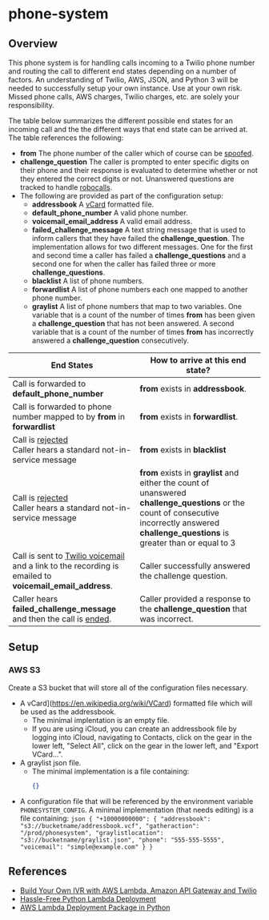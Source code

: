 # phone-system
## Overview
This phone system is for handling calls incoming to a Twilio phone number and routing the call to different end states depending on a number of factors.  An understanding of Twilio, AWS, JSON, and Python 3 will be needed to successfully setup your own instance.  Use at your own risk.  Missed phone calls, AWS charges, Twilio charges, etc. are solely your responsibility.

The table below summarizes the different possible end states for an incoming call and the the different ways that end state can be arrived at.  The table references the following: 
* __from__ The phone number of the caller which of course can be [spoofed](https://en.wikipedia.org/wiki/Caller_ID_spoofing).
* __challenge_question__ The caller is prompted to enter specific digits on their phone and their response is evaluated to determine whether or not they entered the correct digits or not.  Unanswered questions are tracked to handle [robocalls](https://en.wikipedia.org/wiki/Robocall).
* The following are provided as part of the configuration setup:
   * __addressbook__ A [vCard](https://en.wikipedia.org/wiki/VCard) formatted file.
   * __default_phone_number__ A valid phone number.
   * __voicemail_email_address__ A valid email address.
   * __failed_challenge_message__ A text string message that is used to inform callers that they have failed the __challenge_question__.  The implementation allows for two different messages.  One for the first and second time a caller has failed a __challenge_questions__ and a second one for when the caller has failed three or more __challenge_questions__.
   * __blacklist__ A list of phone numbers.
   * __forwardlist__ A list of phone numbers each one mapped to another phone number.
   * __graylist__ A list of phone numbers that map to two variables.  One variable that is a count of the number of times __from__ has been given a __challenge_question__ that has not been answered.  A second variable that is a count of the number of times __from__ has  incorrectly answered a __challenge_question__ consecutively.

End States | How to arrive at this end state?
----------------|----------------------------
Call is forwarded to __default_phone_number__|__from__ exists in __addressbook__.
Call is forwarded to phone number mapped to by __from__ in __forwardlist__|__from__ exists in __forwardlist__.
Call is [rejected](https://www.twilio.com/docs/voice/twiml/reject)<br>Caller hears a standard not-in-service message|__from__ exists in __blacklist__
Call is [rejected](https://www.twilio.com/docs/voice/twiml/reject)<br>Caller hears a standard not-in-service message|__from__ exists in __graylist__ and either the count of unanswered __challenge_questions__ or the count of consecutive incorrectly answered __challenge_questions__ is greater than or equal to 3
Call is sent to [Twilio voicemail](https://www.twilio.com/labs/twimlets/voicemail) and a link to the recording is emailed to __voicemail_email_address__.|Caller successfully answered the challenge question.
Caller hears __failed_challenge_message__ and then the call is [ended](https://www.twilio.com/docs/voice/twiml/hangup).|Caller provided a response to the __challenge_question__ that was incorrect.


## Setup
### AWS S3
Create a S3 bucket that will store all of the configuration files necessary.
* A vCard](https://en.wikipedia.org/wiki/VCard) formatted file which will be used as the addressbook.
   * The minimal implentation is an empty file.
   * If you are using iCloud, you can create an addressbook file by logging into iCloud, navigating to Contacts, click on the gear in the lower left, "Select All", click on the gear in the lower left, and "Export VCard...".
* A graylist json file.
   * The minimal implementation is a file containing:
       ```json
       {}
       ```
* A configuration file that will be referenced by the environment variable `PHONESYSTEM_CONFIG`.  A minimal implementation (that needs editing) is a file containing:
       ```json
       {
           "+10000000000": {
               "addressbook": "s3://bucketname/addressbook.vcf",
               "gatheraction": "/prod/phonesystem",
               "graylistlocation": "s3://bucketname/graylist.json",
               "phone": "555-555-5555",
               "voicemail": "simple@example.com"
           }
       }
       ```


## References
* [Build Your Own IVR with AWS Lambda, Amazon API Gateway and Twilio](https://www.twilio.com/blog/2015/09/build-your-own-ivr-with-aws-lambda-amazon-api-gateway-and-twilio.html)
* [Hassle-Free Python Lambda Deployment](https://joarleymoraes.com/hassle-free-python-lambda-deployment)
* [AWS Lambda Deployment Package in Python](https://docs.aws.amazon.com/lambda/latest/dg/lambda-python-how-to-create-deployment-package.html)
